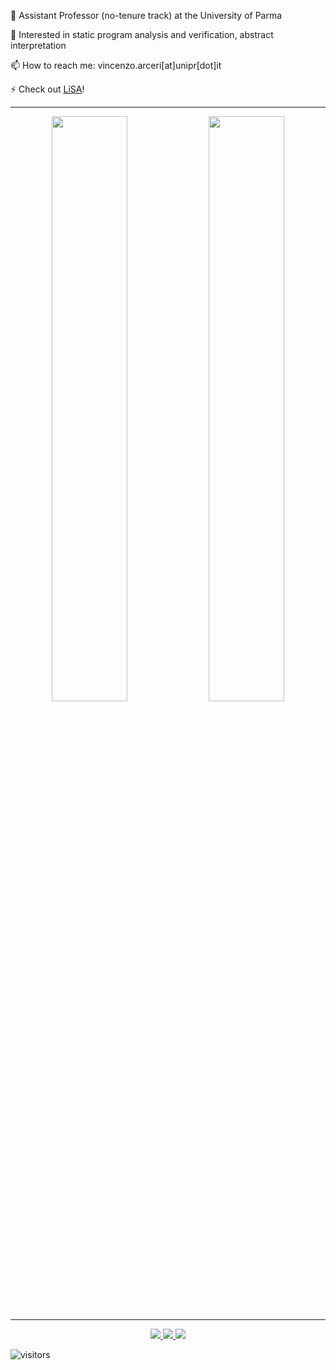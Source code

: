 
🔭 Assistant Professor (no-tenure track) at the University of Parma

:seedling: Interested in static program analysis and verification, abstract interpretation

📫 How to reach me: vincenzo.arceri[at]unipr[dot]it

⚡ Check out [LiSA](https://github.com/lisa-analyzer/lisa)!

---

<p align="center">
 <img align='center' width="49%" src="https://github-readme-stats.vercel.app/api?username=VincenzoArceri&show_icons=true&theme=dark&hide_border=true"/>
 <img align='center' width="49%" src="https://github-readme-streak-stats.herokuapp.com/?user=VincenzoArceri&theme=dark&hide_border=true"/>
</p>

---

<p align="center">
<a href="https://www.linkedin.com/in/vincenzo-arceri-923b7582/">
<img src="https://img.shields.io/badge/LinkedIn-0077B5?style=for-the-badge&logo=linkedin&logoColor=white"/>
</a>
<a href="https://www.facebook.com/vincenzo.arceri/">
<img src="https://img.shields.io/badge/Facebook-1877F2?style=for-the-badge&logo=facebook&logoColor=white"/>
</a>
<a href="https://www.instagram.com/vincenzo_arceri/">
<img src="https://img.shields.io/badge/Instagram-E4405F?style=for-the-badge&logo=instagram&logoColor=white">
</a>
</p>

![visitors](https://visitor-badge.glitch.me/badge?page_id=VincenzoArceri.VincenzoArceri)
